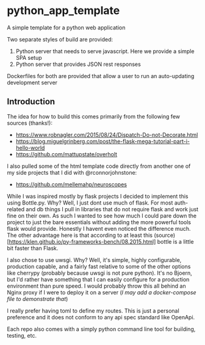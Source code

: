 # python_app_template
A simple template for a python web application

Two separate styles of build are provided: 
1) Python server that needs to serve javascript. Here we provide a simple SPA setup
2) Python server that provides JSON rest responses

Dockerfiles for both are provided that allow a user to run an auto-updating development server

## Introduction
The idea for how to build this comes primarily from the following few sources (thanks!): 
- https://www.robnagler.com/2015/08/24/Dispatch-Do-not-Decorate.html 
- https://blog.miguelgrinberg.com/post/the-flask-mega-tutorial-part-i-hello-world
- https://github.com/mattupstate/overholt

I also pulled some of the html template code directly from another one of my side projects that I did with @rconnorjohnstone: 
- https://github.com/mellemahp/neuroscopes

While I was inspired mostly by flask projects I decided to implement this using Bottle.py. Why? Well, I just dont use much of flask. For most auth-related and db things I pull in libraries that do not require flask and work just fine on their own. As such I wanted to see how much I could pare down the project to just the bare essentials without adding the more powerful tools flask would provide. Honestly I havent even noticed the difference much. The other advantage here is that according to at least this (source)[https://klen.github.io/py-frameworks-bench/08.2015.html] bottle is a little bit faster than Flask. 

I also chose to use uwsgi. Why? Well, it's simple, highly configurable, production capable, and a fairly fast relative to some of the other options like cherrypy (probably because uwsgi is not pure python). It's no Bjoern, but I'd rather have something that I can easily configure for a production environment than pure speed. I would probably throw this all behind an Nginx proxy if I were to deploy it on a server (*I may add a docker-compose file to demonstrate that*)


I really prefer having toml to define my routes. This is just a personal preference and it does not conform to any api spec standard like OpenApi. 

Each repo also comes with a simply python command line tool for building, testing, etc. 

